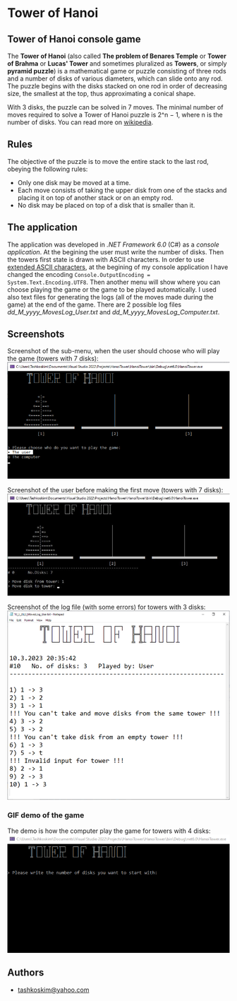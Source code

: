 
# Tower of Hanoi

## Tower of Hanoi console game
The **Tower of Hanoi** (also called **The problem of Benares Temple** or **Tower of Brahma** or **Lucas' Tower** and sometimes pluralized as **Towers**, or simply **pyramid puzzle**) is a mathematical game or puzzle consisting of three rods and a number of disks of various diameters, which can slide onto any rod. The puzzle begins with the disks stacked on one rod in order of decreasing size, the smallest at the top, thus approximating a conical shape.  

With 3 disks, the puzzle can be solved in 7 moves. The minimal number of moves required to solve a Tower of Hanoi puzzle is 2^n − 1, where n is the number of disks. You can read more on [wikipedia](https://en.wikipedia.org/wiki/Tower_of_Hanoi). 

## Rules
The objective of the puzzle is to move the entire stack to the last rod, obeying the following rules:
- Only one disk may be moved at a time.
- Each move consists of taking the upper disk from one of the stacks and placing it on top of another stack or on an empty rod.
- No disk may be placed on top of a disk that is smaller than it. 

## The application
The application was developed in *.NET Framework 6.0* (C#) as a *console application*. At the begining the user must write the number of disks. Then the towers first state is drawn with ASCII characters. In order to use [extended ASCII characters](https://theasciicode.com.ar/), at the begining of my console application I have changed the encoding `Console.OutputEncoding = System.Text.Encoding.UTF8`. Then another menu will show where you can choose playing the game or the game to be played automatically. I used also text files for generating the logs (all of the moves made during the game) at the end of the game. There are 2 possible log files *dd_M_yyyy_MovesLog_User.txt* and *dd_M_yyyy_MovesLog_Computer.txt*.

## Screenshots
Screenshot of the sub-menu, when the user should choose who will play the game (towers with 7 disks):  
![SubMenu](https://github.com/tashkoskim/TowerOfHanoi/blob/master/HanoiTower/ScreenShots/HanoiTower_SubMenu.png?raw=true)   

Screenshot of the user before making the first move (towers with 7 disks):  
![UserPlay](https://github.com/tashkoskim/TowerOfHanoi/blob/master/HanoiTower/ScreenShots/HanoiTower_UserPlay.JPG?raw=true)  

Screenshot of the log file (with some errors) for towers with 3 disks:  
![Log](https://github.com/tashkoskim/TowerOfHanoi/blob/master/HanoiTower/ScreenShots/HanoiTower_Log.png?raw=true)  

### GIF demo of the game
The demo is how the computer play the game for towers with 4 disks:  
![ComputerPlay](https://github.com/tashkoskim/TowerOfHanoi/blob/master/HanoiTower/ScreenShots/HanoiTower_ComputerPlay.gif?raw=true) 


## Authors
- tashkoskim@yahoo.com


